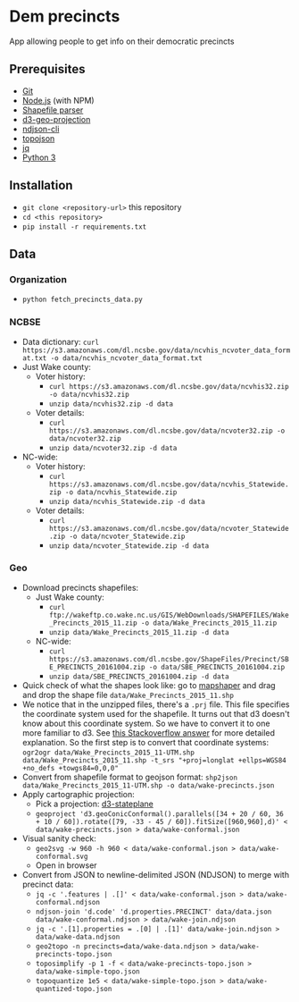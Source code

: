 # Dem precincts

App allowing people to get info on their democratic precincts

## Prerequisites

* [Git](https://git-scm.com/)
* [Node.js](https://nodejs.org/) (with NPM)
* [Shapefile parser](https://github.com/mbostock/shapefile)
* [d3-geo-projection](https://github.com/d3/d3-geo-projection)
* [ndjson-cli](https://github.com/mbostock/ndjson-cli)
* [topojson](https://github.com/topojson/topojson)
* [jq](https://stedolan.github.io/jq/)
* [Python 3](http://www.python.org)

## Installation

* `git clone <repository-url>` this repository
* `cd <this repository>`
* `pip install -r requirements.txt`

## Data

### Organization

* `python fetch_precincts_data.py`

### NCBSE

* Data dictionary: `curl https://s3.amazonaws.com/dl.ncsbe.gov/data/ncvhis_ncvoter_data_format.txt -o data/ncvhis_ncvoter_data_format.txt`
* Just Wake county:
	* Voter history: 
		* `curl https://s3.amazonaws.com/dl.ncsbe.gov/data/ncvhis32.zip -o data/ncvhis32.zip`
		* `unzip data/ncvhis32.zip -d data`
	* Voter details: 
		* `curl https://s3.amazonaws.com/dl.ncsbe.gov/data/ncvoter32.zip -o data/ncvoter32.zip`
		* `unzip data/ncvoter32.zip -d data`
* NC-wide:
	* Voter history: 
		* `curl https://s3.amazonaws.com/dl.ncsbe.gov/data/ncvhis_Statewide.zip -o data/ncvhis_Statewide.zip`
		* `unzip data/ncvhis_Statewide.zip -d data`
	* Voter details: 
		* `curl https://s3.amazonaws.com/dl.ncsbe.gov/data/ncvoter_Statewide.zip -o data/ncvoter_Statewide.zip`
		* `unzip data/ncvoter_Statewide.zip -d data`

### Geo

* Download precincts shapefiles: 
	* Just Wake county:
		* `curl ftp://wakeftp.co.wake.nc.us/GIS/WebDownloads/SHAPEFILES/Wake_Precincts_2015_11.zip -o data/Wake_Precincts_2015_11.zip`
		* `unzip data/Wake_Precincts_2015_11.zip -d data`
	* NC-wide:
		* `curl https://s3.amazonaws.com/dl.ncsbe.gov/ShapeFiles/Precinct/SBE_PRECINCTS_20161004.zip -o data/SBE_PRECINCTS_20161004.zip`
		* `unzip data/SBE_PRECINCTS_20161004.zip -d data`
* Quick check of what the shapes look like: go to [mapshaper](mapshaper.org) and drag and drop the shape file `data/Wake_Precincts_2015_11.shp`
* We notice that in the unzipped files, there's a `.prj` file. This file specifies the coordinate system used for the shapefile. It turns out that d3 doesn't know about this coordinate system. So we have to convert it to one more familiar to d3. See [this Stackoverflow answer](http://stackoverflow.com/a/15601953/2081402) for more detailed explanation. So the first step is to convert that coordinate systems: `ogr2ogr data/Wake_Precincts_2015_11-UTM.shp data/Wake_Precincts_2015_11.shp -t_srs "+proj=longlat +ellps=WGS84 +no_defs +towgs84=0,0,0"`
* Convert from shapefile format to geojson format: `shp2json data/Wake_Precincts_2015_11-UTM.shp -o data/wake-precincts.json`
* Apply cartographic projection:
	* Pick a projection: [d3-stateplane](https://github.com/veltman/d3-stateplane)
	* `geoproject 'd3.geoConicConformal().parallels([34 + 20 / 60, 36 + 10 / 60]).rotate([79, -33 - 45 / 60]).fitSize([960,960],d)' < data/wake-precincts.json > data/wake-conformal.json`
* Visual sanity check: 
	* `geo2svg -w 960 -h 960 < data/wake-conformal.json > data/wake-conformal.svg`
	* Open in browser
* Convert from JSON to newline-delimited JSON (NDJSON) to merge with precinct data:
	* `jq -c '.features | .[]' < data/wake-conformal.json > data/wake-conformal.ndjson`
	* `ndjson-join 'd.code' 'd.properties.PRECINCT' data/data.json data/wake-conformal.ndjson > data/wake-join.ndjson`
	* `jq -c '.[1].properties = .[0] | .[1]' data/wake-join.ndjson > data/wake-data.ndjson`
	* `geo2topo -n precincts=data/wake-data.ndjson > data/wake-precincts-topo.json`
	* `toposimplify -p 1 -f < data/wake-precincts-topo.json > data/wake-simple-topo.json`
	* `topoquantize 1e5 < data/wake-simple-topo.json > data/wake-quantized-topo.json`



